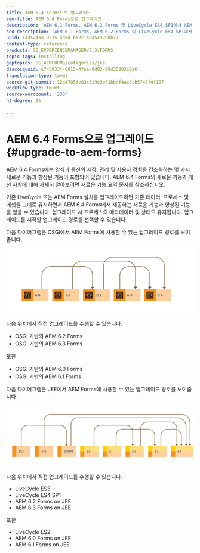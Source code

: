 ```yaml
---
title: AEM 6.4 Forms으로 업그레이드
seo-title: AEM 6.4 Forms으로 업그레이드
description: 'AEM 6.1 Forms, AEM 6.2 Forms 및 LiveCycle ES4 SP1에서 AEM 6.3 Forms으로 직접 업그레이드할 수 있습니다. '
seo-description: 'AEM 6.1 Forms, AEM 6.2 Forms 및 LiveCycle ES4 SP1에서 AEM 6.3 Forms으로 직접 업그레이드할 수 있습니다. '
uuid: 1435246a-9215-4d88-b52c-59a5c329bb77
content-type: reference
products: SG_EXPERIENCEMANAGER/6.3/FORMS
topic-tags: installing
geptopics: SG_AEMFORMS/categories/jee
discoiquuid: e745033f-8015-4fae-9d82-99d35802c0a6
translation-type: tm+mt
source-git-commit: 12a4785fe83c319e3b91bbdf4ae8cb5745f4f187
workflow-type: tm+mt
source-wordcount: '230'
ht-degree: 0%

---
```



# AEM 6.4 Forms으로 업그레이드{#upgrade-to-aem-forms}

AEM 6.4 Forms에는 양식과 통신의 제작, 관리 및 사용자 경험을 간소화하는 몇 가지 새로운 기능과 향상된 기능이 포함되어 있습니다. AEM 6.4 Forms의 새로운 기능과 개선 사항에 대해 자세히 알아보려면 [새로운 기능 요약 문서](/help/forms/using/whats-new.md)를 참조하십시오.

기존 LiveCycle 또는 AEM Forms 설치를 업그레이드하면 기존 데이터, 프로세스 및 에셋을 그대로 유지하면서 AEM 6.4 Forms에서 제공하는 새로운 기능과 향상된 기능을 얻을 수 있습니다. 업그레이드 시 프로세스의 메타데이터 및 상태도 유지됩니다. 업그레이드를 시작할 업그레이드 경로를 선택할 수 있습니다.

다음 다이어그램은 OSGi에서 AEM Forms에 사용할 수 있는 업그레이드 경로를 보여줍니다.

![](do-not-localize/osgi-upgrade.png)

다음 위치에서 직접 업그레이드를 수행할 수 있습니다.

* OSGi 기반의 AEM 6.2 Forms
* OSGi 기반의 AEM 6.3 Forms

또한

* OSGi 기반의 AEM 6.0 Forms
* OSGi 기반의 AEM 6.1 Forms

다음 다이어그램은 JEE에서 AEM Forms에 사용할 수 있는 업그레이드 경로를 보여줍니다.

![](do-not-localize/jee-upgrade-6-4.png)

다음 위치에서 직접 업그레이드를 수행할 수 있습니다.

* LiveCycle ES3
* LiveCycle ES4 SP1
* AEM 6.2 Forms on JEE
* AEM 6.3 Forms on JEE

또한

* LiveCycle ES2
* AEM 6.0 Forms on JEE
* AEM 6.1 Forms on JEE